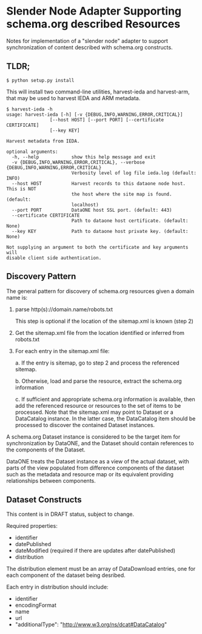 Slender Node Adapter Supporting schema.org described Resources
==============================================================

Notes for implementation of a "slender node" adapter to support synchronization
of content described with schema.org constructs.

TLDR;
-----
```
$ python setup.py install
```

This will install two command-line utilities, harvest-ieda and harvest-arm, that may be used to harvest IEDA and ARM metadata.

```
$ harvest-ieda -h
usage: harvest-ieda [-h] [-v {DEBUG,INFO,WARNING,ERROR,CRITICAL}]
                [--host HOST] [--port PORT] [--certificate CERTIFICATE]
                [--key KEY]

Harvest metadata from IEDA.

optional arguments:
  -h, --help            show this help message and exit
  -v {DEBUG,INFO,WARNING,ERROR,CRITICAL}, --verbose {DEBUG,INFO,WARNING,ERROR,CRITICAL}
                        Verbosity level of log file ieda.log (default: INFO)
  --host HOST           Harvest records to this dataone node host. This is NOT
                        the host where the site map is found. (default:
                        localhost)
  --port PORT           DataONE host SSL port. (default: 443)
  --certificate CERTIFICATE
                        Path to dataone host certificate. (default: None)
  --key KEY             Path to dataone host private key. (default: None)

Not supplying an argument to both the certificate and key arguments will
disable client side authentication.
```

Discovery Pattern
-----------------

The general pattern for discovery of schema.org resources given a domain name is:

1. parse http(s)://domain.name/robots.txt

   This step is optional if the location of the sitemap.xml is known (step 2)

2. Get the sitemap.xml file from the location identified or inferred from robots.txt

3. For each entry in the sitemap.xml file:

   a. If the entry is sitemap, go to step 2 and process the referenced sitemap.

   b. Otherwise, load and parse the resource, extract the schema.org information

   c. If sufficient and appropriate schema.org information is available, then add the
      referenced resource or resources to the set of items to be processed. Note that
      the sitemap.xml may point to Dataset or a DataCatalog instance. In the latter case,
      the DataCatalog item should be processed to discover the contained Dataset
      instances.

A schema.org Dataset instance is considered to be the target item for synchronization by
DataONE, and the Dataset should contain references to the components of the Dataset.

DataONE treats the Dataset instance as a view of the actual dataset, with parts of the
view populated from difference components of the dataset such as the metadata and
resource map or its equivalent providing relationships between components.


Dataset Constructs
------------------

This content is in DRAFT status, subject to change.

Required properties:

* identifier
* datePublished
* dateModified  (required if there are updates after datePublished)
* distribution

The distribution element must be an array of DataDownload entries, one for each component
of the dataset being desribed.

Each entry in distribution should include:

* identifier
* encodingFormat
* name
* url
* "additionalType": "http://www.w3.org/ns/dcat#DataCatalog"



